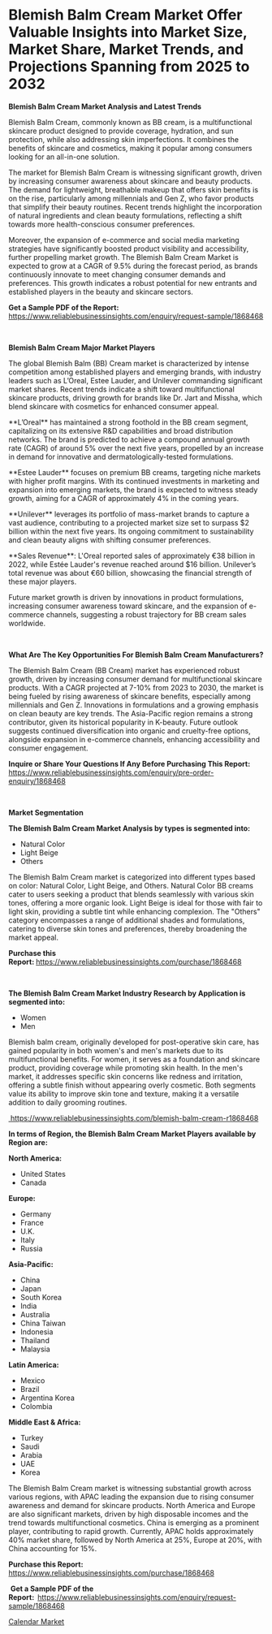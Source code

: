 <p><h1>Blemish Balm Cream Market Offer Valuable Insights into Market Size, Market Share, Market Trends, and Projections Spanning from 2025 to 2032</h1></p><p><strong>Blemish Balm Cream Market Analysis and Latest Trends</strong></p>
<p><p>Blemish Balm Cream, commonly known as BB cream, is a multifunctional skincare product designed to provide coverage, hydration, and sun protection, while also addressing skin imperfections. It combines the benefits of skincare and cosmetics, making it popular among consumers looking for an all-in-one solution.</p><p>The market for Blemish Balm Cream is witnessing significant growth, driven by increasing consumer awareness about skincare and beauty products. The demand for lightweight, breathable makeup that offers skin benefits is on the rise, particularly among millennials and Gen Z, who favor products that simplify their beauty routines. Recent trends highlight the incorporation of natural ingredients and clean beauty formulations, reflecting a shift towards more health-conscious consumer preferences.</p><p>Moreover, the expansion of e-commerce and social media marketing strategies have significantly boosted product visibility and accessibility, further propelling market growth. The Blemish Balm Cream Market is expected to grow at a CAGR of 9.5% during the forecast period, as brands continuously innovate to meet changing consumer demands and preferences. This growth indicates a robust potential for new entrants and established players in the beauty and skincare sectors.</p></p>
<p><strong>Get a Sample PDF of the Report:&nbsp;</strong> <a href="https://www.reliablebusinessinsights.com/enquiry/request-sample/1868468?utm_campaign=2440&utm_medium=2&utm_source=Github&utm_content=ia&utm_term=04042025&utm_id=blemish-balm-cream">https://www.reliablebusinessinsights.com/enquiry/request-sample/1868468</a></p>
<p>&nbsp;</p>
<p><strong>Blemish Balm Cream Major Market Players</strong></p>
<p><p>The global Blemish Balm (BB) Cream market is characterized by intense competition among established players and emerging brands, with industry leaders such as L’Oreal, Estee Lauder, and Unilever commanding significant market shares. Recent trends indicate a shift toward multifunctional skincare products, driving growth for brands like Dr. Jart and Missha, which blend skincare with cosmetics for enhanced consumer appeal.</p><p>**L’Oreal** has maintained a strong foothold in the BB cream segment, capitalizing on its extensive R&D capabilities and broad distribution networks. The brand is predicted to achieve a compound annual growth rate (CAGR) of around 5% over the next five years, propelled by an increase in demand for innovative and dermatologically-tested formulations.</p><p>**Estee Lauder** focuses on premium BB creams, targeting niche markets with higher profit margins. With its continued investments in marketing and expansion into emerging markets, the brand is expected to witness steady growth, aiming for a CAGR of approximately 4% in the coming years.</p><p>**Unilever** leverages its portfolio of mass-market brands to capture a vast audience, contributing to a projected market size set to surpass $2 billion within the next five years. Its ongoing commitment to sustainability and clean beauty aligns with shifting consumer preferences.</p><p>**Sales Revenue**: L'Oreal reported sales of approximately €38 billion in 2022, while Estée Lauder's revenue reached around $16 billion. Unilever’s total revenue was about €60 billion, showcasing the financial strength of these major players.</p><p>Future market growth is driven by innovations in product formulations, increasing consumer awareness toward skincare, and the expansion of e-commerce channels, suggesting a robust trajectory for BB cream sales worldwide.</p></p>
<p>&nbsp;</p>
<p><strong>What Are The Key Opportunities For Blemish Balm Cream Manufacturers?</strong></p>
<p><p>The Blemish Balm Cream (BB Cream) market has experienced robust growth, driven by increasing consumer demand for multifunctional skincare products. With a CAGR projected at 7-10% from 2023 to 2030, the market is being fueled by rising awareness of skincare benefits, especially among millennials and Gen Z. Innovations in formulations and a growing emphasis on clean beauty are key trends. The Asia-Pacific region remains a strong contributor, given its historical popularity in K-beauty. Future outlook suggests continued diversification into organic and cruelty-free options, alongside expansion in e-commerce channels, enhancing accessibility and consumer engagement.</p></p>
<p><strong>Inquire or Share Your Questions If Any Before Purchasing This Report:</strong> <a href="https://www.reliablebusinessinsights.com/enquiry/pre-order-enquiry/1868468?utm_campaign=2440&utm_medium=2&utm_source=Github&utm_content=ia&utm_term=04042025&utm_id=blemish-balm-cream">https://www.reliablebusinessinsights.com/enquiry/pre-order-enquiry/1868468</a></p>
<p>&nbsp;</p>
<p><strong>Market Segmentation</strong></p>
<p><strong>The Blemish Balm Cream Market Analysis by types is segmented into:</strong></p>
<p><ul><li>Natural Color</li><li>Light Beige</li><li>Others</li></ul></p>
<p><p>The Blemish Balm Cream market is categorized into different types based on color: Natural Color, Light Beige, and Others. Natural Color BB creams cater to users seeking a product that blends seamlessly with various skin tones, offering a more organic look. Light Beige is ideal for those with fair to light skin, providing a subtle tint while enhancing complexion. The "Others" category encompasses a range of additional shades and formulations, catering to diverse skin tones and preferences, thereby broadening the market appeal.</p></p>
<p><strong>Purchase this Report:&nbsp;</strong><a href="https://www.reliablebusinessinsights.com/purchase/1868468?utm_campaign=2440&utm_medium=2&utm_source=Github&utm_content=ia&utm_term=04042025&utm_id=blemish-balm-cream">https://www.reliablebusinessinsights.com/purchase/1868468</a></p>
<p>&nbsp;</p>
<p><strong>The Blemish Balm Cream Market Industry Research by Application is segmented into:</strong></p>
<p><ul><li>Women</li><li>Men</li></ul></p>
<p><p>Blemish balm cream, originally developed for post-operative skin care, has gained popularity in both women's and men's markets due to its multifunctional benefits. For women, it serves as a foundation and skincare product, providing coverage while promoting skin health. In the men's market, it addresses specific skin concerns like redness and irritation, offering a subtle finish without appearing overly cosmetic. Both segments value its ability to improve skin tone and texture, making it a versatile addition to daily grooming routines.</p></p>
<p><a href="https://www.reliablebusinessinsights.com/blemish-balm-cream-r1868468?utm_campaign=2440&utm_medium=2&utm_source=Github&utm_content=ia&utm_term=04042025&utm_id=blemish-balm-cream">&nbsp;https://www.reliablebusinessinsights.com/blemish-balm-cream-r1868468</a></p>
<p><strong>In terms of Region, the Blemish Balm Cream Market Players available by Region are:</strong></p>
<p>
    <p> <strong> North America: </strong>
        <ul>
            <li>United States</li>
            <li>Canada</li>
        </ul>
        </p> 
    <p> <strong> Europe: </strong>
        <ul>
            <li>Germany</li>
            <li>France</li>
            <li>U.K.</li>
            <li>Italy</li>
            <li>Russia</li>
        </ul>
        </p> 
    <p> <strong> Asia-Pacific: </strong>
        <ul>
            <li>China</li>
            <li>Japan</li>
            <li>South Korea</li>
            <li>India</li>
            <li>Australia</li>
            <li>China Taiwan</li>
            <li>Indonesia</li>
            <li>Thailand</li>
            <li>Malaysia</li>
        </ul>
        </p> 
    <p> <strong> Latin America: </strong>
        <ul>
            <li>Mexico</li>
            <li>Brazil</li>
            <li>Argentina Korea</li>
            <li>Colombia</li>
        </ul>
        </p> 
    <p> <strong> Middle East & Africa: </strong>
        <ul>
            <li>Turkey</li>
            <li>Saudi</li>
            <li>Arabia</li>
            <li>UAE</li>
            <li>Korea</li>
        </ul>
    </p>
    </p>
<p><p>The Blemish Balm Cream market is witnessing substantial growth across various regions, with APAC leading the expansion due to rising consumer awareness and demand for skincare products. North America and Europe are also significant markets, driven by high disposable incomes and the trend towards multifunctional cosmetics. China is emerging as a prominent player, contributing to rapid growth. Currently, APAC holds approximately 40% market share, followed by North America at 25%, Europe at 20%, with China accounting for 15%.</p></p>
<p><strong>Purchase this Report: </strong><a href="https://www.reliablebusinessinsights.com/purchase/1868468?utm_campaign=2440&utm_medium=2&utm_source=Github&utm_content=ia&utm_term=04042025&utm_id=blemish-balm-cream">https://www.reliablebusinessinsights.com/purchase/1868468</a></p>
<p>&nbsp;<strong>Get a Sample PDF of the Report:&nbsp;&nbsp;</strong><a href="https://www.reliablebusinessinsights.com/enquiry/request-sample/1868468?utm_campaign=2440&utm_medium=2&utm_source=Github&utm_content=ia&utm_term=04042025&utm_id=blemish-balm-cream">https://www.reliablebusinessinsights.com/enquiry/request-sample/1868468</a></p>
<p><strong></strong></p>
<p><p><a href="https://github.com/hillsmyung726/Market-Research-Report-List-1/blob/main/calendar-market.md?utm_campaign=2440&utm_medium=2&utm_source=Github&utm_content=ia&utm_term=04042025&utm_id=blemish-balm-cream">Calendar Market</a></p></p>